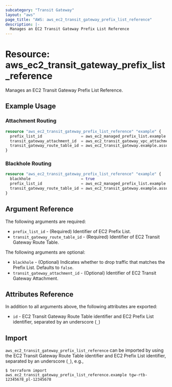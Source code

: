 ```yaml
---
subcategory: "Transit Gateway"
layout: "aws"
page_title: "AWS: aws_ec2_transit_gateway_prefix_list_reference"
description: |-
  Manages an EC2 Transit Gateway Prefix List Reference
---
```


# Resource: aws_ec2_transit_gateway_prefix_list_reference

Manages an EC2 Transit Gateway Prefix List Reference.

## Example Usage

### Attachment Routing

```terraform
resource "aws_ec2_transit_gateway_prefix_list_reference" "example" {
  prefix_list_id                 = aws_ec2_managed_prefix_list.example.id
  transit_gateway_attachment_id  = aws_ec2_transit_gateway_vpc_attachment.example.id
  transit_gateway_route_table_id = aws_ec2_transit_gateway.example.association_default_route_table_id
}
```

### Blackhole Routing

```terraform
resource "aws_ec2_transit_gateway_prefix_list_reference" "example" {
  blackhole                      = true
  prefix_list_id                 = aws_ec2_managed_prefix_list.example.id
  transit_gateway_route_table_id = aws_ec2_transit_gateway.example.association_default_route_table_id
}
```

## Argument Reference

The following arguments are required:

* `prefix_list_id` - (Required) Identifier of EC2 Prefix List.
* `transit_gateway_route_table_id` - (Required) Identifier of EC2 Transit Gateway Route Table.

The following arguments are optional:

* `blackhole` - (Optional) Indicates whether to drop traffic that matches the Prefix List. Defaults to `false`.
* `transit_gateway_attachment_id` - (Optional) Identifier of EC2 Transit Gateway Attachment.

## Attributes Reference

In addition to all arguments above, the following attributes are exported:

* `id` - EC2 Transit Gateway Route Table identifier and EC2 Prefix List identifier, separated by an underscore (`_`)

## Import

`aws_ec2_transit_gateway_prefix_list_reference` can be imported by using the EC2 Transit Gateway Route Table identifier and EC2 Prefix List identifier, separated by an underscore (`_`), e.g.,

```console
$ terraform import aws_ec2_transit_gateway_prefix_list_reference.example tgw-rtb-12345678_pl-12345678
```

<!-- cache-key: cdktf-0.17.0-pre.15 input-dae2b5290418a326474491e4cd679453c7c96892eefcda91996a5bc3e7297a8d -->